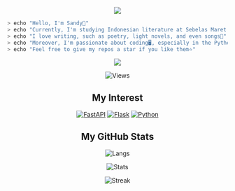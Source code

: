 <!--
Readme MD itu siapanya Mahfud MD?
--->

<div>
    <p align="center">
        <img
            src="http://readme-typing-svg.herokuapp.com?font=Roboto+Mono&size=25&pause=1000&color=F762E0&center=true&vCenter=true&width=435&lines=Hello+there!;I'm+a+writer+and+developer+%3E_"
            width="auto"
            height="auto"
        />
    </p>
</div>

```sh
> echo "Hello, I'm Sandy👋"
> echo "Currently, I'm studying Indonesian literature at Sebelas Maret University🌟"
> echo "I love writing, such as poetry, light novels, and even songs📄"
> echo "Moreover, I'm passionate about coding🖥️, especially in the Python language🐍"
> echo "Feel free to give my repos a star if you like them⭐️"
```

<div>
    <p align="center">
        <img
            src="https://media.tenor.com/1JuAyubK6zoAAAAC/bocchi-the-rock-hitori-gotoh.gif"
            width="auto"
            height="auto"
        />
    </p>
    <p align="center">
        <img src="https://profile-counter.glitch.me/arzhavz/count.svg" alt="Views" /> 
    </p>
</div>

<div align="center">
    <h2>My Interest</h2>
    <a href="https://fastapi.tiangolo.com/" target="_blank"><img src="https://img.shields.io/badge/FastAPI-005571?style=for-the-badge&logo=fastapi" alt="FastAPI"></a>
    <a href="https://flask.palletsprojects.com/en/3.0.x/" target="_blank"><img src="https://img.shields.io/badge/flask-%23000.svg?style=for-the-badge&logo=flask&logoColor=white" alt="Flask"></a>
    <a href="https://www.python.org/" target="_blank"><img src="https://img.shields.io/badge/python-3670A0?style=for-the-badge&logo=python&logoColor=ffdd54" alt="Python"></a>
</div>

<div align="center">
    <h2>My GitHub Stats</h2>
    <p>
        <img
            src="https://github-readme-stats.vercel.app/api/top-langs/?username=arzhavz&layout=compact&line_height=20&title_color=7A7ADB&icon_color=2234AE&text_color=D3D3D3&bg_color=0,130F40,000000"
            alt="Langs"
        />
    </p>
    <p>
        <img
            src="https://github-readme-stats.vercel.app/api?username=arzhavz&include_all_commits=true&count_private=false&show_icons=true&line_height=20&title_color=7A7ADB&icon_color=2234AE&text_color=D3D3D3&bg_color=0,000000,130F40"
            alt="Stats"
        />
    </p>
    <p>
        <img
            src="https://github-readme-streak-stats.herokuapp.com?user=arzhavz&theme=cobalt"
            alt="Streak"
        />
    </p>
</div>


<!--
**arzhavz/arzhavz** is a ✨ _special_ ✨ repository because its `README.md` (this file) appears on your GitHub profile.

Here are some ideas to get you started:

- 🔭 I’m currently working on ...
- 🌱 I’m currently learning ...
- 👯 I’m looking to collaborate on ...
- 🤔 I’m looking for help with ...
- 💬 Ask me about ...
- 📫 How to reach me: ...
- 😄 Pronouns: ...
- ⚡ Fun fact: ...
-->

